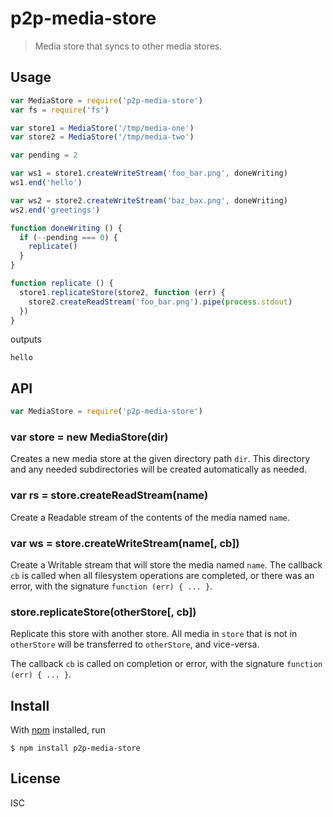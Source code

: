 # p2p-media-store

> Media store that syncs to other media stores.

## Usage

```js
var MediaStore = require('p2p-media-store')
var fs = require('fs')

var store1 = MediaStore('/tmp/media-one')
var store2 = MediaStore('/tmp/media-two')

var pending = 2

var ws1 = store1.createWriteStream('foo_bar.png', doneWriting)
ws1.end('hello')

var ws2 = store2.createWriteStream('baz_bax.png', doneWriting)
ws2.end('greetings')

function doneWriting () {
  if (--pending === 0) {
    replicate()
  }
}

function replicate () {
  store1.replicateStore(store2, function (err) {
    store2.createReadStream('foo_bar.png').pipe(process.stdout)
  })
}
```

outputs

```
hello
```

## API

```js
var MediaStore = require('p2p-media-store')
```

### var store = new MediaStore(dir)

Creates a new media store at the given directory path `dir`. This directory and
any needed subdirectories will be created automatically as needed.

### var rs = store.createReadStream(name)

Create a Readable stream of the contents of the media named `name`.

### var ws = store.createWriteStream(name[, cb])

Create a Writable stream that will store the media named `name`. The callback
`cb` is called when all filesystem operations are completed, or there was an
error, with the signature `function (err) { ... }`.

### store.replicateStore(otherStore[, cb])

Replicate this store with another store. All media in `store` that is not in
`otherStore` will be transferred to `otherStore`, and vice-versa.

The callback `cb` is called on completion or error, with the signature `function
(err) { ... }`.

## Install

With [npm](https://npmjs.org/) installed, run

```
$ npm install p2p-media-store
```

## License

ISC

